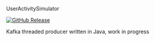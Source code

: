 UserActivitySimulator

[![GitHub Release](https://img.shields.io/github/release/tterb/PlayMusic.svg?style=flat)]() 

Kafka threaded producer written in Java, work in progress
